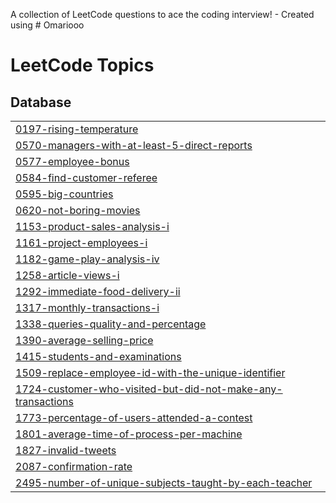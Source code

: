 A collection of LeetCode questions to ace the coding interview! - Created using # Omariooo
<!---LeetCode Topics Start-->
# LeetCode Topics
## Database
|  |
| ------- |
| [0197-rising-temperature](https://github.com/Omarioooo/SQL-50-Study-Plan/tree/master/0197-rising-temperature) |
| [0570-managers-with-at-least-5-direct-reports](https://github.com/Omarioooo/SQL-50-Study-Plan/tree/master/0570-managers-with-at-least-5-direct-reports) |
| [0577-employee-bonus](https://github.com/Omarioooo/SQL-50-Study-Plan/tree/master/0577-employee-bonus) |
| [0584-find-customer-referee](https://github.com/Omarioooo/SQL-50-Study-Plan/tree/master/0584-find-customer-referee) |
| [0595-big-countries](https://github.com/Omarioooo/SQL-50-Study-Plan/tree/master/0595-big-countries) |
| [0620-not-boring-movies](https://github.com/Omarioooo/SQL-50-Study-Plan/tree/master/0620-not-boring-movies) |
| [1153-product-sales-analysis-i](https://github.com/Omarioooo/SQL-50-Study-Plan/tree/master/1153-product-sales-analysis-i) |
| [1161-project-employees-i](https://github.com/Omarioooo/SQL-50-Study-Plan/tree/master/1161-project-employees-i) |
| [1182-game-play-analysis-iv](https://github.com/Omarioooo/SQL-50-Study-Plan/tree/master/1182-game-play-analysis-iv) |
| [1258-article-views-i](https://github.com/Omarioooo/SQL-50-Study-Plan/tree/master/1258-article-views-i) |
| [1292-immediate-food-delivery-ii](https://github.com/Omarioooo/SQL-50-Study-Plan/tree/master/1292-immediate-food-delivery-ii) |
| [1317-monthly-transactions-i](https://github.com/Omarioooo/SQL-50-Study-Plan/tree/master/1317-monthly-transactions-i) |
| [1338-queries-quality-and-percentage](https://github.com/Omarioooo/SQL-50-Study-Plan/tree/master/1338-queries-quality-and-percentage) |
| [1390-average-selling-price](https://github.com/Omarioooo/SQL-50-Study-Plan/tree/master/1390-average-selling-price) |
| [1415-students-and-examinations](https://github.com/Omarioooo/SQL-50-Study-Plan/tree/master/1415-students-and-examinations) |
| [1509-replace-employee-id-with-the-unique-identifier](https://github.com/Omarioooo/SQL-50-Study-Plan/tree/master/1509-replace-employee-id-with-the-unique-identifier) |
| [1724-customer-who-visited-but-did-not-make-any-transactions](https://github.com/Omarioooo/SQL-50-Study-Plan/tree/master/1724-customer-who-visited-but-did-not-make-any-transactions) |
| [1773-percentage-of-users-attended-a-contest](https://github.com/Omarioooo/SQL-50-Study-Plan/tree/master/1773-percentage-of-users-attended-a-contest) |
| [1801-average-time-of-process-per-machine](https://github.com/Omarioooo/SQL-50-Study-Plan/tree/master/1801-average-time-of-process-per-machine) |
| [1827-invalid-tweets](https://github.com/Omarioooo/SQL-50-Study-Plan/tree/master/1827-invalid-tweets) |
| [2087-confirmation-rate](https://github.com/Omarioooo/SQL-50-Study-Plan/tree/master/2087-confirmation-rate) |
| [2495-number-of-unique-subjects-taught-by-each-teacher](https://github.com/Omarioooo/SQL-50-Study-Plan/tree/master/2495-number-of-unique-subjects-taught-by-each-teacher) |
<!---LeetCode Topics End-->
